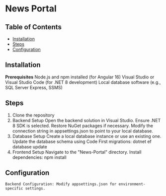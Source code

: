 # News Portal

## Table of Contents
- [Installation](#Installation)
- [Steps](#Steps)
- [Configuration](#Configuration)

## Installation
  **Prerequisites**
    Node.js and npm installed (for Angular 16)
    Visual Studio or Visual Studio Code (for .NET 8 development)
    Local database software (e.g., SQL Server Express, SSMS)

## Steps
1. Clone the repository
2. Backend Setup
   Open the backend solution in Visual Studio.
			Ensure .NET 8 SDK is selected.
			Restore NuGet packages if necessary.
			Modify the connection string in appsettings.json to point to your local database.
3. Database Setup
   Create a local database instance or use an existing one.
   Update the database schema using Code First migrations: dotnet ef database update
4. Frontend Setup
   Navigate to the "News-Portal" directory.
   Install dependencies: npm install

## Configuration
	Backend Configuration: Modify appsettings.json for environment-specific settings.
 
